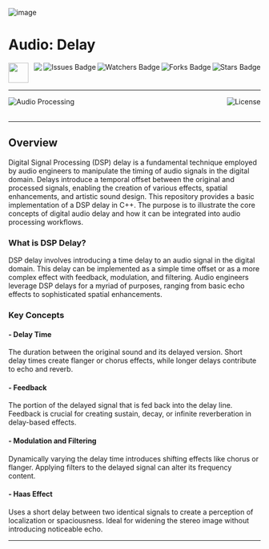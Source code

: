 ![image](https://github.com/JDSherbert/Audio-Delay/assets/43964243/696b4885-296f-4291-936e-b512fadc768c)

# Audio: Delay

<!-- Header Start -->
<a href = "https://learn.microsoft.com/en-us/cpp/cpp-language"> <img height="40" img width="40" src="https://cdn.simpleicons.org/c++"> </a>
<img align="right" alt="Stars Badge" src="https://img.shields.io/github/stars/jdsherbert/Audio-Delay?label=%E2%AD%90"/>
<img align="right" alt="Forks Badge" src="https://img.shields.io/github/forks/jdsherbert/Audio-Delay?label=%F0%9F%8D%B4"/>
<img align="right" alt="Watchers Badge" src="https://img.shields.io/github/watchers/jdsherbert/Audio-Delay?label=%F0%9F%91%81%EF%B8%8F"/>
<img align="right" alt="Issues Badge" src="https://img.shields.io/github/issues/jdsherbert/Audio-Delay?label=%E2%9A%A0%EF%B8%8F"/>
<img align="right" src="https://hits.seeyoufarm.com/api/count/incr/badge.svg?url=https%3A%2F%2Fgithub.com%2FJDSherbert%2FAudio-Delay%2Fhit-counter%2FREADME&count_bg=%2379C83D&title_bg=%23555555&labelColor=0E1128&title=🔍&style=for-the-badge">
<!-- Header End --> 

-----------------------------------------------------------------------

<a href=""> 
  <img align="left" alt="Audio Processing" src="https://img.shields.io/badge/Audio%20Processing-black?style=for-the-badge&logo=audacity&logoColor=white&color=black&labelColor=black"> </a>
  
<a href="https://choosealicense.com/licenses/mit/"> 
  <img align="right" alt="License" src="https://img.shields.io/badge/License%20:%20MIT-black?style=for-the-badge&logo=mit&logoColor=white&color=black&labelColor=black"> </a>
  
<br></br>

-----------------------------------------------------------------------
## Overview
Digital Signal Processing (DSP) delay is a fundamental technique employed by audio engineers to manipulate the timing of audio signals in the digital domain. Delays introduce a temporal offset between the original and processed signals, enabling the creation of various effects, spatial enhancements, and artistic sound design. This repository provides a basic implementation of a DSP delay in C++. The purpose is to illustrate the core concepts of digital audio delay and how it can be integrated into audio processing workflows.

### What is DSP Delay?
DSP delay involves introducing a time delay to an audio signal in the digital domain. This delay can be implemented as a simple time offset or as a more complex effect with feedback, modulation, and filtering. Audio engineers leverage DSP delays for a myriad of purposes, ranging from basic echo effects to sophisticated spatial enhancements.

### Key Concepts
#### - Delay Time
The duration between the original sound and its delayed version. Short delay times create flanger or chorus effects, while longer delays contribute to echo and reverb.
#### - Feedback
The portion of the delayed signal that is fed back into the delay line.
Feedback is crucial for creating sustain, decay, or infinite reverberation in delay-based effects.

#### - Modulation and Filtering
Dynamically varying the delay time introduces shifting effects like chorus or flanger. Applying filters to the delayed signal can alter its frequency content.

#### - Haas Effect
Uses a short delay between two identical signals to create a perception of localization or spaciousness. Ideal for widening the stereo image without introducing noticeable echo.



-----------------------------------------------------------------------

